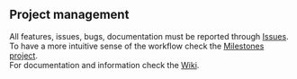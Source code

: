 ## Project management

All features, issues, bugs, documentation must be reported through [Issues](https://github.com/EnlitHamster/HouseBuilding/issues).   
To have a more intuitive sense of the workflow check the [Milestones project](https://github.com/EnlitHamster/HouseBuilding/projects/2).  
For documentation and information check the [Wiki](https://github.com/EnlitHamster/HouseBuilding/wiki).  
